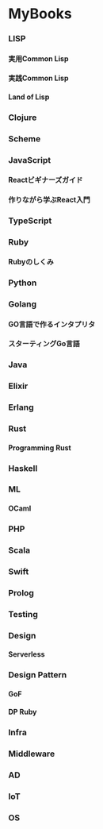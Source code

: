 MyBooks
=======

### LISP
#### 実用Common Lisp
#### 実践Common Lisp
#### Land of Lisp

### Clojure

### Scheme

### JavaScript
#### Reactビギナーズガイド
#### 作りながら学ぶReact入門

### TypeScript

### Ruby
#### Rubyのしくみ

### Python

### Golang
#### GO言語で作るインタプリタ
#### スターティングGo言語

### Java

### Elixir

### Erlang

### Rust
#### Programming Rust

### Haskell

### ML
#### OCaml

### PHP

### Scala

### Swift

### Prolog

### Testing

### Design
#### Serverless

### Design Pattern
#### GoF
#### DP Ruby

### Infra

### Middleware

### AD

### IoT

### OS
